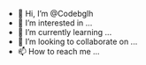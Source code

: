 - 👋 Hi, I’m @Codebglh
- 👀 I’m interested in ...
- 🌱 I’m currently learning ...
- 💞️ I’m looking to collaborate on ...
- 📫 How to reach me ...

<!---
Codebglh/Codebglh is a ✨ special ✨ repository because its `README.md` (this file) appears on your GitHub profile.
You can click the Preview link to take a look at your changes.
--->
